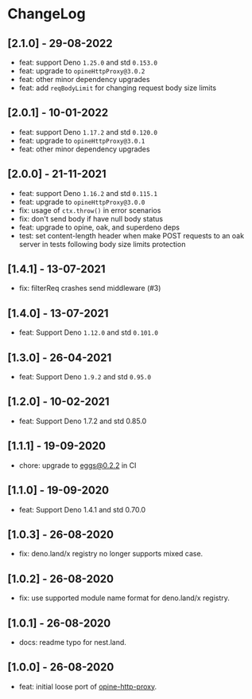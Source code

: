 # ChangeLog

## [2.1.0] - 29-08-2022

- feat: support Deno `1.25.0` and std `0.153.0`
- feat: upgrade to `opineHttpProxy@3.0.2`
- feat: other minor dependency upgrades
- feat: add `reqBodyLimit` for changing request body size limits

## [2.0.1] - 10-01-2022

- feat: support Deno `1.17.2` and std `0.120.0`
- feat: upgrade to `opineHttpProxy@3.0.1`
- feat: other minor dependency upgrades

## [2.0.0] - 21-11-2021

- feat: support Deno `1.16.2` and std `0.115.1`
- feat: upgrade to `opineHttpProxy@3.0.0`
- fix: usage of `ctx.throw()` in error scenarios
- fix: don't send body if have null body status
- feat: upgrade to opine, oak, and superdeno deps
- test: set content-length header when make POST requests to an oak server in tests following body size limits protection

## [1.4.1] - 13-07-2021

- fix: filterReq crashes send middleware (#3)

## [1.4.0] - 13-07-2021

- feat: Support Deno `1.12.0` and std `0.101.0`

## [1.3.0] - 26-04-2021

- feat: Support Deno `1.9.2` and std `0.95.0`

## [1.2.0] - 10-02-2021

- feat: Support Deno 1.7.2 and std 0.85.0

## [1.1.1] - 19-09-2020

- chore: upgrade to eggs@0.2.2 in CI

## [1.1.0] - 19-09-2020

- feat: Support Deno 1.4.1 and std 0.70.0

## [1.0.3] - 26-08-2020

- fix: deno.land/x registry no longer supports mixed case.

## [1.0.2] - 26-08-2020

- fix: use supported module name format for deno.land/x registry.

## [1.0.1] - 26-08-2020

- docs: readme typo for nest.land.

## [1.0.0] - 26-08-2020

- feat: initial loose port of [opine-http-proxy](https://github.com/cmorten/opine-http-proxy).
